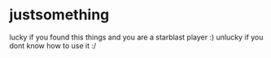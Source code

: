 # justsomething

lucky if you found this things and you are a starblast player :)
unlucky if you dont know how to use it :/
